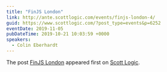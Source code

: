 ```yaml
---
title: "FinJS London"
link: http://ante.scottlogic.com/events/finjs-london-4/
guid: https://www.scottlogic.com/?post_type=events&p=6252
eventDate: 2019-11-05
pubDateTime: 2019-10-21 10:03:59 +0000
speakers:
  - Colin Eberhardt
---
```


<p>The post <a rel="nofollow" href="http://ante.scottlogic.com/events/finjs-london-4/">FinJS London</a> appeared first on <a rel="nofollow" href="http://ante.scottlogic.com">Scott Logic</a>.</p>